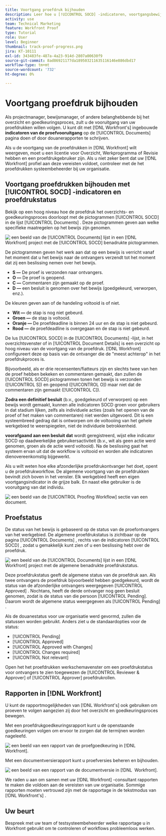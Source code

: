 ```yaml
---
title: Voortgang proefdruk bijhouden
description: Leer hoe u [!UICONTROL SOCD] -indicatoren, voortgangsbewijzen en rapporten kunt gebruiken om de voortgang van een proefdruk in  [!DNL &#x200B; Workfront] bij te houden.
activity: use
team: Technical Marketing
feature: Workfront Proof
type: Tutorial
role: User
level: Beginner
thumbnail: track-proof-progress.png
jira: KT-10111
exl-id: 343483fe-487a-4a23-914d-2807a00630f9
source-git-commit: 8ad86921177da189503211635116146e886dbd17
workflow-type: tm+mt
source-wordcount: '732'
ht-degree: 0%

---
```


# Voortgang proefdruk bijhouden

Als projectmanager, bewijsmanager, of andere belanghebbende bij het overzicht en goedkeuringsproces, zult u de vooruitgang van uw proefdrukken willen volgen. U kunt dit met [!DNL Workfront's] ingebouwde **indicatoren van de proefvooruitgang** op de [!UICONTROL Documents] pagina doen of door douanerapporten te schrijven.

Als u de voortgang van de proefdrukken in [!DNL Workfront] wilt weergeven, moet u een licentie voor Overzicht, Werkprogramma of Revisie hebben en een proefdrukgebruiker zijn. Als u niet zeker bent dat uw [!DNL Workfront] profiel aan deze vereisten voldoet, controleer met de het proefdrukken systeembeheerder bij uw organisatie.

## Voortgang proefdrukken bijhouden met [!UICONTROL SOCD] -indicatoren en proefdrukstatus

Bekijk op een hoog niveau hoe de proefdruk het overzichts- en goedkeuringsproces doorloopt met de pictogrammen [!UICONTROL SOCD] in de lijst [!UICONTROL Documents] . Deze pictogrammen geven aan welke specifieke maatregelen op het bewijs zijn genomen.

![&#x200B; een beeld van de [!UICONTROL Documents] lijst in een [!DNL &#x200B; Workfront] project met de [!UICONTROL SOCD] benadrukte pictogrammen.](assets/manage-proofs-socd.png)

De pictogrammen geven het werk aan dat op een bewijs is verricht vanaf het moment dat u het bewijs naar de ontvangers verzendt tot het moment dat zij een beslissing nemen over het bewijs.

* **S —** De proef is verzonden naar ontvangers.
* **O —** De proef is geopend.
* **C —** Commentaren zijn gemaakt op de proef.
* **D —** een besluit is genomen over het bewijs (goedgekeurd, verworpen, enz.).

De kleuren geven aan of de handeling voltooid is of niet.

* **Wit —** de stap is nog niet gebeurd.
* **Groen —** de stap is voltooid.
* **Oranje —** De proefdeadline is binnen 24 uur en de stap is niet gebeurd.
* **Rood —** de proefdeadline is overgegaan en de stap is niet gebeurd.

De lus [!UICONTROL SOCD] in de [!UICONTROL Documents] -lijst, in het overzichtsvenster of in [!UICONTROL Document Details] is een overzicht op hoog niveau van de voortgang van de proefdruk. [!DNL Workfront] configureert deze op basis van de ontvanger die de &quot;meest achterop&quot; in het proefdrukproces is.

Bijvoorbeeld, als er drie recensenten/fiatteurs zijn en slechts twee van hen de proef hebben bekeken en commentaren gemaakt, dan zullen de [!UICONTROL SOCD] pictogrammen tonen het bewijs is verzonden ([!UICONTROL S]) en geopend ([!UICONTROL O]) maar niet dat de commentaren zijn gemaakt ([!UICONTROL C]).

**Zodra een definitief besluit** (b.v., goedgekeurd of verworpen) op een bewijs wordt gemaakt, kunnen alle indicatoren SOCD groen voor gebruikers in dat stadium lijken, zelfs als individuele acties (zoals het openen van de proef of het maken van commentaren) niet werden uitgevoerd. Dit is een systeembreed gedrag dat is ontworpen om de voltooiing van het gehele werkgebied te weerspiegelen, niet de individuele betrokkenheid.

**voorafgaand aan een besluit dat** wordt geregistreerd, wijst elke indicator SOCD op daadwerkelijke gebruikersactiviteit (b.v., wit als geen actie werd genomen, groen als de actie werd voltooid). Na de beslissing gaat het systeem ervan uit dat de workflow is voltooid en worden alle indicatoren dienovereenkomstig bijgewerkt.

Als u wilt weten hoe elke afzonderlijke proefdrukontvanger het doet, opent u de proefdrukworkflow. De algemene voortgang van de proefdrukken bevindt zich boven in het venster. Elk werkgebied heeft een eigen voortgangsindicator in de grijze balk.  En naast elke gebruiker is de vooruitgang van dat individu.

![&#x200B; een beeld van de [!UICONTROL Proofing Workflow] sectie van een document.](assets/manage-proofs-socd-in-proofing-workflow-window.png)

## Proefstatus

De status van het bewijs is gebaseerd op de status van de proefontvangers van het werkgebied. De algemene proefdrukstatus is zichtbaar op de pagina [!UICONTROL Documents] , rechts van de indicatoren [!UICONTROL SOCD] , zodat u gemakkelijk kunt zien of u een beslissing hebt over de proefdruk.

![&#x200B; een beeld van de [!UICONTROL Documents] lijst in een [!DNL &#x200B; Workfront] project met de algemene benadrukte proefdrukstatus.](assets/manage-proofs-overall-status.png)

Deze proefdrukstatus geeft de algemene status van de proefdruk aan. Als twee ontvangers de proefdruk bijvoorbeeld hebben goedgekeurd, wordt de status van de afzonderlijke ontvangers weergegeven [!UICONTROL Approved] . Nochtans, heeft de derde ontvanger nog geen besluit genomen, zodat is de status van die persoon [!UICONTROL Pending]. Daarom wordt de algemene status weergegeven als [!UICONTROL Pending] .

Als de douanestatus voor uw organisatie werd gevormd, zullen die statussen worden gebruikt. Anders ziet u de standaardopties voor de status:

* [!UICONTROL Pending]
* [!UICONTROL Approved]
* [!UICONTROL Approved with Changes]
* [!UICONTROL Changes required]
* [!UICONTROL Not relevant]

Open het het proefdrukken werkschemavenster om een proefdrukstatus voor ontvangers te zien toegewezen de [!UICONTROL Reviewer & Approver] of [!UICONTROL Approver] proefdrukrollen.

## Rapporten in [!DNL Workfront]

U kunt de rapportmogelijkheden van [!DNL Workfront's] ook gebruiken om proeven te volgen aangezien zij door het overzicht en goedkeuringsproces bewegen.

Met een proefdrukgoedkeuringsrapport kunt u de openstaande goedkeuringen volgen om ervoor te zorgen dat de termijnen worden nageleefd.

![&#x200B; een beeld van een rapport van de proefgoedkeuring in [!DNL &#x200B; Workfront].](assets/proof-approval-report.png)

Met een documentversierapport kunt u proefversies beheren en bijhouden.

![&#x200B; een beeld van een rapport van de documentversie in [!DNL &#x200B; Workfront].](assets/document-version-report.png)

We raden u aan om samen met uw [!DNL Workfront] -consultant rapporten te maken die voldoen aan de vereisten van uw organisatie. Sommige rapporten moeten vertrouwd zijn met de rapportage in de tekstmodus van [!DNL Workfront's] .

## Uw beurt

Bespreek met uw team of testsysteembeheerder welke rapportage u in Workfront gebruikt om te controleren of workflows probleemloos werken.

<!--
### Learn more
* Learn to create reports in [!DNL Workfront] with the Basic Report Creation course.
* View progress and status of a proof
* View activity on a proof within [!DNL Workfront]
-->
